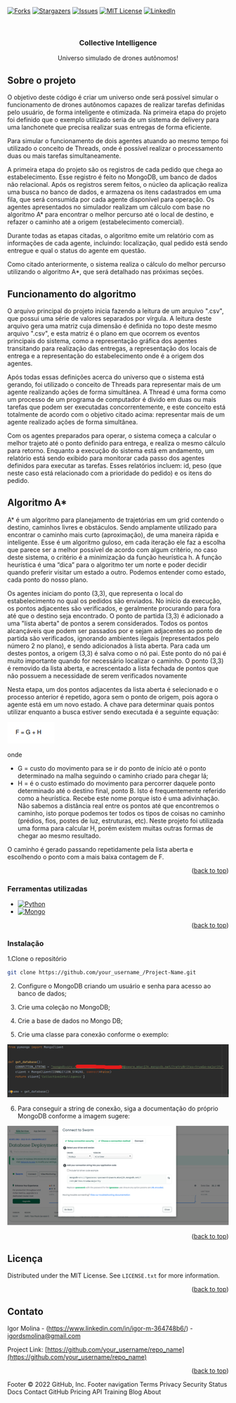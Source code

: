 <!-- Improved compatibility of back to top link: See: https://github.com/othneildrew/Best-README-Template/pull/73 -->
<a name="readme-top"></a>
<!--
*** Thanks for checking out the Best-README-Template. If you have a suggestion
*** that would make this better, please fork the repo and create a pull request
*** or simply open an issue with the tag "enhancement".
*** Don't forget to give the project a star!
*** Thanks again! Now go create something AMAZING! :D
-->

<!-- PROJECT SHIELDS -->
<!--
*** I'm using markdown "reference style" links for readability.
*** Reference links are enclosed in brackets [ ] instead of parentheses ( ).
*** See the bottom of this document for the declaration of the reference variables
*** for contributors-url, forks-url, etc. This is an optional, concise syntax you may use.
*** https://www.markdownguide.org/basic-syntax/#reference-style-links
-->
[![Forks][forks-shield]][forks-url]
[![Stargazers][stars-shield]][stars-url]
[![Issues][issues-shield]][issues-url]
[![MIT License][license-shield]][license-url]
[![LinkedIn][linkedin-shield]][linkedin-url]

<br />
<div align="center">

  <h3 align="center">Collective Intelligence</h3>

  <p align="center">
    Universo simulado de drones autônomos!
    <br />
  </p>
</div>

<!-- ABOUT THE PROJECT -->
## Sobre o projeto

O objetivo deste código é criar um universo onde será possível simular o funcionamento de drones autônomos capazes de 
realizar tarefas definidas pelo usuário, de forma inteligente e otimizada. Na primeira etapa do projeto foi definido que 
o exemplo utilizado seria de um sistema de delivery para uma lanchonete que precisa realizar suas entregas de forma eficiente.

Para simular o funcionamento de dois agentes atuando ao mesmo tempo foi utilizado o conceito de Threads, onde é possível realizar o processamento duas ou mais tarefas simultaneamente.

A primeira etapa do projeto são os registros de cada pedido que chega ao estabelecimento. Esse registro é feito no MongoDB, um banco de dados não relacional.
Após os registros serem feitos, o núcleo da aplicação realiza uma busca no banco de dados, e armazena os itens cadastrados em uma fila, que será consumida por cada agente disponível para operação.
Os agentes apresentados no simulador realizam um cálculo com base no algoritmo A* para encontrar o melhor percurso até o local de destino, e refazer o caminho até a origem (estabelecimento comercial).

Durante todas as etapas citadas, o algoritmo emite um relatório com as informações de cada agente, incluindo: localização, qual pedido está sendo entregue e qual o status do agente em questão.

Como citado anteriormente, o sistema realiza o cálculo do melhor percurso utilizando o algoritmo A*, que será detalhado nas próximas seções.

## Funcionamento do algoritmo

O arquivo principal do projeto inicia fazendo a leitura de um arquivo ".csv", que possui uma série de valores separados por vírgula. A leitura deste arquivo gera uma matriz cuja dimensão é definida no topo deste mesmo arquivo ".csv", e esta matriz é o plano em que ocorrem os eventos principais do sistema, como a representação gráfica dos agentes transitando para realização das entregas, a representação dos locais de entrega e a representação do estabelecimento onde é a origem dos agentes.

Após todas essas definições acerca do universo que o sistema está gerando, foi utilizado o conceito de Threads para representar mais de um agente realizando ações de forma simultânea. A Thread é uma forma como um processo de um programa de computador é divido em duas ou mais tarefas que podem ser executadas concorrentemente, e este conceito está totalmente de acordo com o objetivo citado acima: representar mais de um agente realizado ações de forma simultânea.

Com os agentes preparados para operar, o sistema começa a calcular o melhor trajeto até o ponto definido para entrega, e realiza o mesmo cálculo para retorno. Enquanto a execução do sistema está em andamento, um relatório está sendo exibido para monitorar cada passo dos agentes definidos para executar as tarefas. Esses relatórios incluem: id, peso (que neste caso está relacionado com a prioridade do pedido) e os itens do pedido.

## Algoritmo A*

A* é um algoritmo para planejamento de trajetórias em um grid contendo o destino, caminhos livres e obstáculos. Sendo amplamente utilizado para encontrar o caminho mais curto (aproximação), de uma maneira rápida e inteligente. Esse é um algoritmo guloso, em cada iteração ele faz a escolha que parece ser a melhor possível de acordo com algum critério, no caso deste sistema, o critério é a minimização da função heurística h. A função heurística é uma “dica” para o algoritmo
ter um norte e poder decidir quando preferir visitar um estado a outro. Podemos entender como estado, cada ponto do nosso plano.

Os agentes iniciam do ponto (3,3), que representa o local do estabelecimento no qual os pedidos são enviados. No início da execução, os pontos adjacentes são verificados, e geralmente procurando para fora até que o destino seja encontrado. O ponto de partida (3,3) é adicionado a uma "lista aberta" de pontos a serem considerados. Todos os pontos alcançáveis que podem ser passados por e sejam adjacentes ao ponto de
partida são verificados, ignorando ambientes ilegais (representados pelo número 2 no plano), e sendo adicionados à lista aberta. Para
cada um destes pontos, a origem (3,3) é salva como o nó pai. Este ponto do nó pai é muito importante quando for necessário localizar o caminho. O ponto (3,3) é removido da lista aberta, e acrescentado a lista fechada de pontos que não possuem a necessidade de serem verificados novamente

Nesta etapa, um dos pontos adjacentes da lista aberta é selecionado e o processo anterior é repetido, agora sem o ponto de origem, pois agora o agente está em um novo estado. A chave para determinar quais pontos utilizar enquanto a busca estiver sendo executada é a seguinte equação:

![](data/equacao-heuristica.png)

onde

* G = custo do movimento para se ir do ponto de início até o ponto determinado na malha
seguindo o caminho criado para chegar lá;
* H = é o custo estimado do movimento para percorrer daquele ponto determinado até o destino final, ponto
B. Isto é frequentemente referido como a heurística. Recebe este nome porque isto é uma adivinhação. Não sabemos a distância real entre os
pontos até que encontremos o caminho, isto porque podemos ter todos os tipos de coisas no caminho
(prédios, fios, postes de luz, estruturas, etc). Neste projeto foi utilizada uma forma para calcular H, porém existem muitas outras formas de chegar ao mesmo resultado.

O caminho é gerado passando repetidamente pela lista aberta e escolhendo o ponto com a mais
baixa contagem de F.

<p align="right">(<a href="#readme-top">back to top</a>)</p>

### Ferramentas utilizadas

* [![Python][Python.org]][python-url]
* [![Mongo][mongo-shield]][mongo-url]

<p align="right">(<a href="#readme-top">back to top</a>)</p>

### Instalação

1.Clone o repositório
   ```sh
   git clone https://github.com/your_username_/Project-Name.git
   ```

2. Configure o MongoDB criando um usuário e senha para acesso ao banco de dados;

3. Crie uma coleção no MongoDB;

4. Crie a base de dados no Mongo DB;

5. Crie uma classe para conexão conforme o exemplo:

![](data/cap2.png)

6. Para conseguir a string de conexão, siga a documentação do próprio MongoDB conforme a imagem sugere:

![](data/cap1.png)

<p align="right">(<a href="#readme-top">back to top</a>)</p>

<!-- LICENSE -->
## Licença

Distributed under the MIT License. See `LICENSE.txt` for more information.

<p align="right">(<a href="#readme-top">back to top</a>)</p>

<!-- CONTACT -->
## Contato

Igor Molina - (https://www.linkedin.com/in/igor-m-364748b6/) - igordsmolina@gmail.com

Project Link: [https://github.com/your_username/repo_name](https://github.com/your_username/repo_name)

<p align="right">(<a href="#readme-top">back to top</a>)</p>

<!-- MARKDOWN LINKS & IMAGES -->
<!-- https://www.markdownguide.org/basic-syntax/#reference-style-links -->
[forks-shield]: https://img.shields.io/github/forks/othneildrew/Best-README-Template.svg?style=for-the-badge
[forks-url]: https://github.com/othneildrew/Best-README-Template/network/members
[stars-shield]: https://img.shields.io/github/stars/othneildrew/Best-README-Template.svg?style=for-the-badge
[stars-url]: https://github.com/othneildrew/Best-README-Template/stargazers
[issues-shield]: https://img.shields.io/github/issues/othneildrew/Best-README-Template.svg?style=for-the-badge
[issues-url]: https://github.com/othneildrew/Best-README-Template/issues
[license-shield]: https://img.shields.io/github/license/othneildrew/Best-README-Template.svg?style=for-the-badge
[license-url]: https://github.com/othneildrew/Best-README-Template/blob/master/LICENSE.txt
[linkedin-shield]: https://img.shields.io/badge/-LinkedIn-black.svg?style=for-the-badge&logo=linkedin&colorB=555
[linkedin-url]: https://linkedin.com/in/othneildrew
[product-screenshot]: images/screenshot.png
[Python.org]: https://img.shields.io/badge/python-3670A0?style=for-the-badge&logo=python&logoColor=ffdd54
[python-url]: https://www.python.org
[mongo-shield]: https://img.shields.io/badge/mongoDB-3670A0?style=for-the-badge&logo=mongodb&logoColor=green
[mongo-url]: https://www.mongodb.com/home
Footer
© 2022 GitHub, Inc.
Footer navigation
Terms
Privacy
Security
Status
Docs
Contact GitHub
Pricing
API
Training
Blog
About
